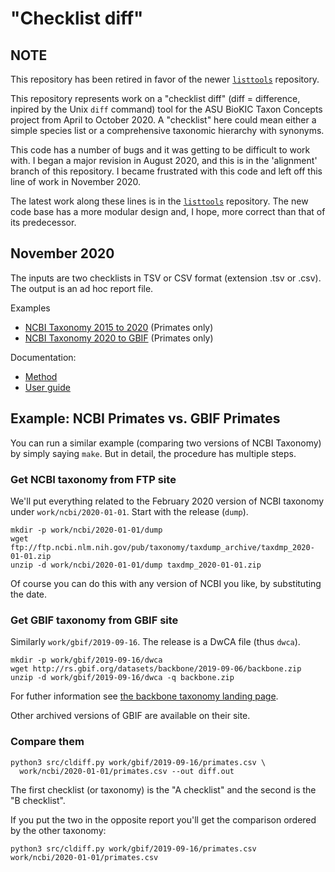 # "Checklist diff"

## NOTE

This repository has been retired in favor of the newer 
[`listtools`](https://github.com/jar398/listtools) repository.

This repository represents work on a "checklist diff" (diff = difference,
inpired by the Unix `diff` command) tool for the ASU BioKIC Taxon
Concepts project from April to October 2020.  A "checklist" here could
mean either a simple species list or a comprehensive taxonomic
hierarchy with synonyms.

This code has a number of bugs and it was getting to be difficult to
work with.  I began a major revision in August 2020, and this is in
the 'alignment' branch of this repository.  I became frustrated with
this code and left off this line of work in November 2020.

The latest work along these lines is in the
[`listtools`](https://github.com/jar398/listtools) repository.  The
new code base has a more modular design and, I hope, more
correct than that of its predecessor.


## November 2020

The inputs are two checklists in TSV or CSV format (extension .tsv or
.csv).  The output is an ad hoc report file.

Examples
 * [NCBI Taxonomy 2015 to 2020](doc/ncbi-2015-2020.csv) (Primates only)
 * [NCBI Taxonomy 2020 to GBIF](doc/ncbi-gbif.csv) (Primates only)

Documentation:

* [Method](doc/method.md)
* [User guide](doc/user-guide.md)


## Example: NCBI Primates vs. GBIF Primates

You can run a similar example (comparing two versions of NCBI
Taxonomy) by simply saying `make`.  But in detail, the procedure has
multiple steps.

### Get NCBI taxonomy from FTP site

We'll put everything related to the February 2020 version of NCBI
taxonomy under `work/ncbi/2020-01-01`.  Start with the release (`dump`).

    mkdir -p work/ncbi/2020-01-01/dump
    wget ftp://ftp.ncbi.nlm.nih.gov/pub/taxonomy/taxdump_archive/taxdmp_2020-01-01.zip
    unzip -d work/ncbi/2020-01-01/dump taxdmp_2020-01-01.zip

Of course you can do this with any version of NCBI you like, by substituting the date.

### Get GBIF taxonomy from GBIF site

Similarly `work/gbif/2019-09-16`.  The release is a DwCA file (thus `dwca`).

    mkdir -p work/gbif/2019-09-16/dwca
    wget http://rs.gbif.org/datasets/backbone/2019-09-06/backbone.zip
    unzip -d work/gbif/2019-09-16/dwca -q backbone.zip

For futher information see [the backbone taxonomy landing
page](https://www.gbif.org/dataset/d7dddbf4-2cf0-4f39-9b2a-bb099caae36c).

Other archived versions of GBIF are available on their site.

### Compare them

    python3 src/cldiff.py work/gbif/2019-09-16/primates.csv \
      work/ncbi/2020-01-01/primates.csv --out diff.out

The first checklist (or taxonomy) is the "A checklist" and the second is
the "B checklist".

If you put the two in the opposite report you'll get the comparison
ordered by the other taxonomy:

    python3 src/cldiff.py work/gbif/2019-09-16/primates.csv work/ncbi/2020-01-01/primates.csv
